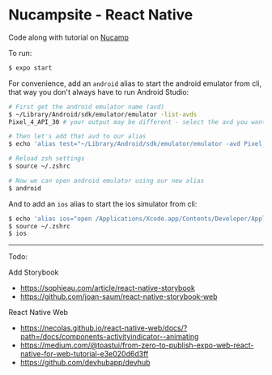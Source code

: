 # Nucampsite - React Native

Code along with tutorial on [Nucamp](https://learn.nucamp.co/course/view.php?id=13)

To run:

```bash
$ expo start
```

For convenience, add an `android` alias to start the android emulator from cli, that way you don't always have to run Android Studio:

```bash
# First get the android emulator name (avd)
$ ~/Library/Android/sdk/emulator/emulator -list-avds
Pixel_4_API_30 # your output may be different - select the avd you want to use for the alias below

# Then let's add that avd to our alias
$ echo 'alias test="~/Library/Android/sdk/emulator/emulator -avd Pixel_4_API_30 >/dev/null 2>&1 &"' >> ~/.zshrc

# Reload zsh settings
$ source ~/.zshrc

# Now we can open android emulator using our new alias
$ android
```

And to add an `ios` alias to start the ios simulator from cli:

```bash
$ echo 'alias ios="open /Applications/Xcode.app/Contents/Developer/Applications/Simulator.app"' >> ~/.zshrc
$ source ~/.zshrc
$ ios
```

---

Todo:

Add Storybook

- https://sophieau.com/article/react-native-storybook
- https://github.com/joan-saum/react-native-storybook-web

React Native Web

- https://necolas.github.io/react-native-web/docs/?path=/docs/components-activityindicator--animating
- https://medium.com/@toastui/from-zero-to-publish-expo-web-react-native-for-web-tutorial-e3e020d6d3ff
- https://github.com/devhubapp/devhub

